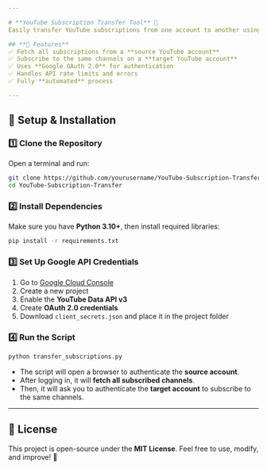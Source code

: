 ```yaml
---

# **YouTube Subscription Transfer Tool** 🚀  
Easily transfer YouTube subscriptions from one account to another using the **YouTube Data API v3** and **Google OAuth 2.0**.  

## **📌 Features**  
✅ Fetch all subscriptions from a **source YouTube account**  
✅ Subscribe to the same channels on a **target YouTube account**  
✅ Uses **Google OAuth 2.0** for authentication  
✅ Handles API rate limits and errors  
✅ Fully **automated** process  

---
```


## **🔧 Setup & Installation**  
### **1️⃣ Clone the Repository**  
Open a terminal and run:  
```sh
git clone https://github.com/yourusername/YouTube-Subscription-Transfer.git
cd YouTube-Subscription-Transfer
```

### **2️⃣ Install Dependencies**  
Make sure you have **Python 3.10+**, then install required libraries:  
```sh
pip install -r requirements.txt
```

### **3️⃣ Set Up Google API Credentials**  
1. Go to [Google Cloud Console](https://console.cloud.google.com/)  
2. Create a new project  
3. Enable the **YouTube Data API v3**  
4. Create **OAuth 2.0 credentials**  
5. Download `client_secrets.json` and place it in the project folder  

### **4️⃣ Run the Script**  
```sh
python transfer_subscriptions.py
```
- The script will open a browser to authenticate the **source account**.  
- After logging in, it will **fetch all subscribed channels**.  
- Then, it will ask you to authenticate the **target account** to subscribe to the same channels.  

---

## **📜 License**  
This project is open-source under the **MIT License**. Feel free to use, modify, and improve! 🚀  


